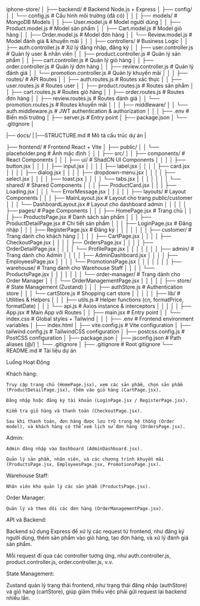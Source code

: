 iphone-store/
│
├── backend/                          # Backend Node.js + Express
│   ├── config/
│   │   └── config.js                # Cấu hình môi trường (đã có)
│   │
│   ├── models/                      # MongoDB Models
│   │   ├── User.model.js           # Model người dùng
│   │   ├── Product.model.js        # Model sản phẩm
│   │   ├── Cart.model.js           # Model giỏ hàng
│   │   ├── Order.model.js          # Model đơn hàng
│   │   └── Review.model.js         # Model đánh giá & khuyến mãi
│   │
│   ├── controllers/                 # Business Logic
│   │   ├── auth.controller.js      # Xử lý đăng nhập, đăng ký
│   │   ├── user.controller.js      # Quản lý user & nhân viên
│   │   ├── product.controller.js   # Quản lý sản phẩm
│   │   ├── cart.controller.js      # Quản lý giỏ hàng
│   │   ├── order.controller.js     # Quản lý đơn hàng
│   │   ├── review.controller.js    # Quản lý đánh giá
│   │   └── promotion.controller.js # Quản lý khuyến mãi
│   │
│   ├── routes/                      # API Routes
│   │   ├── auth.routes.js          # Routes xác thực
│   │   ├── user.routes.js          # Routes user
│   │   ├── product.routes.js       # Routes sản phẩm
│   │   ├── cart.routes.js          # Routes giỏ hàng
│   │   ├── order.routes.js         # Routes đơn hàng
│   │   ├── review.routes.js        # Routes đánh giá
│   │   └── promotion.routes.js     # Routes khuyến mãi
│   │
│   ├── middleware/
│   │   └── auth.middleware.js      # JWT authentication & authorization
│   │
│   ├── .env                         # Biến môi trường
│   ├── server.js                    # Entry point
│   ├── package.json
│   └── .gitignore
│   

|── docs/
|   |──STRUCTURE.md                  # Mô tả cấu trúc dự án
|


├── frontend/                         # Frontend React + Vite
│   ├── public/
│   │   └── placeholder.png          # Ảnh mặc định
│   │
│   ├── src/
│   │   ├── components/              # React Components
│   │   │   ├── ui/                 # ShadCN UI Components
│   │   │   │   ├── button.jsx
│   │   │   │   ├── input.jsx
│   │   │   │   ├── label.jsx
│   │   │   │   ├── card.jsx
│   │   │   │   ├── dialog.jsx
│   │   │   │   ├── dropdown-menu.jsx
│   │   │   │   ├── select.jsx
│   │   │   │   ├── toast.jsx
│   │   │   │   └── tabs.jsx
│   │   │   │
│   │   │   └── shared/             # Shared Components
│   │   │       ├── ProductCard.jsx
│   │   │       ├── Loading.jsx
│   │   │       └── ErrorMessage.jsx
│   │   │
│   │   ├── layouts/                 # Layout Components
│   │   │   ├── MainLayout.jsx      # Layout cho trang public/customer
│   │   │   └── DashboardLayout.jsx # Layout cho dashboard admin
│   │   │
│   │   ├── pages/                   # Page Components
│   │   │   ├── HomePage.jsx        # Trang chủ
│   │   │   ├── ProductsPage.jsx    # Danh sách sản phẩm
│   │   │   ├── ProductDetailPage.jsx # Chi tiết sản phẩm
│   │   │   ├── LoginPage.jsx       # Đăng nhập
│   │   │   ├── RegisterPage.jsx    # Đăng ký
│   │   │   │
│   │   │   ├── customer/           # Trang dành cho khách hàng
│   │   │   │   ├── CartPage.jsx
│   │   │   │   ├── CheckoutPage.jsx
│   │   │   │   ├── OrdersPage.jsx
│   │   │   │   ├── OrderDetailPage.jsx
│   │   │   │   └── ProfilePage.jsx
│   │   │   │
│   │   │   ├── admin/              # Trang dành cho Admin
│   │   │   │   ├── AdminDashboard.jsx
│   │   │   │   ├── EmployeesPage.jsx
│   │   │   │   └── PromotionsPage.jsx
│   │   │   │
│   │   │   ├── warehouse/          # Trang dành cho Warehouse Staff
│   │   │   │   └── ProductsPage.jsx
│   │   │   │
│   │   │   └── order-manager/      # Trang dành cho Order Manager
│   │   │       └── OrderManagementPage.jsx
│   │   │
│   │   ├── store/                   # State Management (Zustand)
│   │   │   ├── authStore.js        # Authentication store
│   │   │   └── cartStore.js        # Shopping cart store
│   │   │
│   │   ├── lib/                     # Utilities & Helpers
│   │   │   ├── utils.js            # Helper functions (cn, formatPrice, formatDate)
│   │   │   └── api.js              # Axios instance & interceptors
│   │   │
│   │   ├── App.jsx                  # Main App với Routes
│   │   ├── main.jsx                 # Entry point
│   │   └── index.css                # Global styles + Tailwind
│   │
│   ├── .env                          # Frontend environment variables
│   ├── index.html
│   ├── vite.config.js               # Vite configuration
│   ├── tailwind.config.js           # TailwindCSS configuration
│   ├── postcss.config.js            # PostCSS configuration
│   ├── package.json
│   ├── jsconfig.json                # Path aliases (@/)
│   └── .gitignore
│
├── .gitignore                        # Root gitignore
└── README.md                         # Tài liệu dự án



Luồng Hoạt Động

Khách hàng:

    Truy cập trang chủ (HomePage.jsx), xem các sản phẩm, chọn sản phẩm (ProductDetailPage.jsx), thêm vào giỏ hàng (CartPage.jsx).

    Đăng nhập hoặc đăng ký tài khoản (LoginPage.jsx / RegisterPage.jsx).

    Kiểm tra giỏ hàng và thanh toán (CheckoutPage.jsx).

    Sau khi thanh toán, đơn hàng được lưu trữ trong hệ thống (Order model), và khách hàng có thể xem lịch sử đơn hàng (OrdersPage.jsx).

Admin:

    Admin đăng nhập vào Dashboard (AdminDashboard.jsx).

    Quản lý sản phẩm, nhân viên, và các chương trình khuyến mãi (ProductsPage.jsx, EmployeesPage.jsx, PromotionsPage.jsx).

Warehouse Staff:

    Nhân viên kho quản lý các sản phẩm (ProductsPage.jsx).

Order Manager:

    Quản lý và theo dõi các đơn hàng (OrderManagementPage.jsx).

API và Backend:

Backend sử dụng Express để xử lý các request từ frontend, như đăng ký người dùng, thêm sản phẩm vào giỏ hàng, tạo đơn hàng, và xử lý đánh giá sản phẩm.

Mỗi request đi qua các controller tương ứng, như auth.controller.js, product.controller.js, order.controller.js, v.v.

State Management:

Zustand quản lý trạng thái frontend, như trạng thái đăng nhập (authStore) và giỏ hàng (cartStore), giúp giảm thiểu việc phải gửi request lại backend nhiều lần.